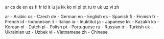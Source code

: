 ar
cs
de
en
es
fi
fr
id
it
iu
ja
kk
ko
nl
pl
pt
ru
tr
uk
uz
vi
zh


ar - Arabic
cs - Czech
de - German
en - English
es - Spanish
fi - Finnish
fr - French
id - Indonesian
it - Italian
iu - Inuktitut
ja - Japanese
kk - Kazakh
ko - Korean
nl - Dutch
pl - Polish
pt - Portuguese
ru - Russian
tr - Turkish
uk - Ukrainian
uz - Uzbek
vi - Vietnamese
zh - Chinese